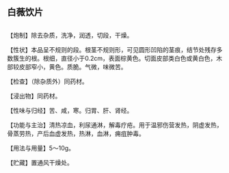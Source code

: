 ## 白薇饮片

## 

## 

【炮制】除去杂质，洗净，润透，切段，干燥。

【性状】本品呈不规则的段。根茎不规则形，可见圆形凹陷的茎痕，结节处残存多数簇生的根。根细，直径小于0.2cm，表面棕黄色。切面皮部类白色或黄白色，木部较皮部窄小，黄色。质脆。气微，味微苦。

【检查】（除杂质外）同药材。

【浸出物】同药材。

【性味与归经】苦、咸，寒。归胃、肝、肾经。

【功能与主治】清热凉血，利尿通淋，解毒疗疮。用于温邪伤营发热，阴虚发热，骨蒸劳热，产后血虚发热，热淋，血淋，痈疽肿毒。

【用法与用量】5～10g。

【贮藏】置通风干燥处。